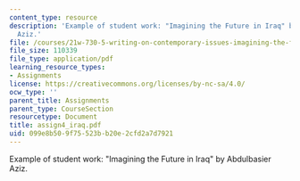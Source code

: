 ```yaml
---
content_type: resource
description: 'Example of student work: "Imagining the Future in Iraq" by Abdulbasier
  Aziz.'
file: /courses/21w-730-5-writing-on-contemporary-issues-imagining-the-future-fall-2007/099e8b509f75523bb20e2cfd2a7d7921_assign4_iraq.pdf
file_size: 110339
file_type: application/pdf
learning_resource_types:
- Assignments
license: https://creativecommons.org/licenses/by-nc-sa/4.0/
ocw_type: ''
parent_title: Assignments
parent_type: CourseSection
resourcetype: Document
title: assign4_iraq.pdf
uid: 099e8b50-9f75-523b-b20e-2cfd2a7d7921
---
```

Example of student work: "Imagining the Future in Iraq" by Abdulbasier Aziz.